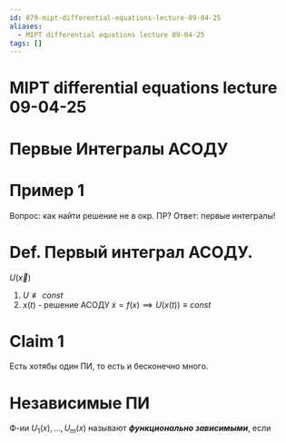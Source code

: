 ```yaml
---
id: 879-mipt-differential-equations-lecture-09-04-25
aliases:
  - MIPT differential equations lecture 09-04-25
tags: []
---
```


# MIPT differential equations lecture 09-04-25

# Первые Интегралы АСОДУ

# Пример 1

Вопрос: как найти решение не в окр. ПР?
Ответ: первые интегралы!

# Def. Первый интеграл АСОДУ.
$U(\vec{x})$
1. $U \not\equiv const$
2. $x(t)$ - решение АСОДУ $\dot{x} = f(x) \implies U(x(t)) \equiv const$

# Claim 1
Есть хотябы один ПИ, то есть и бесконечно много.

# Независимые ПИ
Ф-ии  $U_1(x),\dots,U_m(x)$ называют ***функционально зависимыми***, если 
